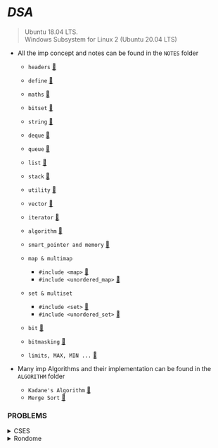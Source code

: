 # _________________________DSA_________________________

> Ubuntu 18.04 LTS.  
> Windows Subsystem for Linux 2 (Ubuntu 20.04 LTS)

* All the imp concept and notes can be found in the `NOTES` folder

    * `headers` [🎯](NOTES/headers.md)
    * `define` [🎯](NOTES/define.md)
    * `maths` [🎯](NOTES/mathematics.md) 
    * `bitset` [🎯](NOTES/bitset.md)
    * `string` [🎯](NOTES/string.md)
    * `deque` [🎯](NOTES/deque.md)
    * `queue` [🎯](NOTES/queue.md)
    * `list` [🎯](NOTES/list.md) 
    * `stack` [🎯](NOTES/stack.md) 
    * `utility` [🎯](NOTES/utility.md) 
    * `vector` [🎯](NOTES/vector.md) 
    * `iterator` [🎯](NOTES/iterator.md) 
    * `algorithm` [🎯](NOTES/algorithm.md) 
    * `smart_pointer and memory` [🎯](NOTES/smart_pointer.md) 

    * `map & multimap`
        * `#include <map>` [🎯](NOTES/map.md)
        * `#include <unordered_map>` [🎯](NOTES/map.md) 
    
    * `set & multiset`
        * `#include <set>` [🎯](NOTES/set.md) 
        * `#include <unordered_set>` [🎯](NOTES/set.md) 

    * `bit` [🎯](NOTES/bit.md)
    * `bitmasking` [🎯](NOTES/bitmasking.md)
    * `limits, MAX, MIN ...` [🎯](NOTES/limit.md) 

* Many imp Algorithms and their implementation can be found in the `ALGORITHM` folder
    
    * `Kadane's Algorithm` [🎯](ALGORITHM/kadane’s_algorithm.cpp) 
    * `Merge Sort` [🎯](ALGORITHM/merge_sort.cpp)



### PROBLEMS

<details>
    <summary>CSES</summary> <br>
    <details>
        <summary>Introductory ✔</summary>
        <pre>
            Apple Division <a href="#">CODE</a>
            Bit Strings <a href="#">CODE</a>
            Chessboard and Queens <a href="#">CODE</a>
            Coin Piles <a href="#">CODE</a>
            Creating String 1 <a href="#">CODE</a>
            Grid Path ✖ <a href="#">README</a> <a href="#">CODE</a>
            Increasing Array <a href="#">CODE</a>
            Missing Number <a href="#">CODE</a>
            Number Spiral <a href="#">CODE</a>
            Palindrome Reorder <a href="#">CODE</a>
            Permutations <a href="#">CODE</a>
            Repetitions <a href="#">CODE</a>
            Trailing Zeros <a href="#">CODE</a>
            Two Sets <a href="#">CODE</a>
            Weird Algorithm <a href="#">CODE</a>
        </pre>
    </details>
    <details>
        <summary>String Algorithms</summary>
        <pre>
            <a href="#"> </a>
        </pre>
    </details>
    <details>
        <summary>Sorting and Searching</summary>
        <pre>
            Apartments <a href="#">CODE</a>
            Concert Tickets <a href="#">CODE</a>
            Distinct Number <a href="#">CODE</a>
            Ferris Wheel <a href="#">CODE</a>
            Resturent Customers 👁‍🗨🔘 <a href="#">CODE</a>
            Max Subarray Sum <a href="#">CODE</a>
            Movie Festival <a href="#">CODE</a>
            Sum of Two Value <a href="#">CODE</a>
            Stick Length <a href="#">README</a> <a href="#">CODE</a>
            Missing Coin Sum 👁‍🗨🔘 <a href="#">README</a> <a href="#">CODE</a>
        </pre>
    </details>
    <details>
        <summary>Mathematics</summary>
        <pre>
            <a href="#"> </a>
        </pre>
    </details>
    <details>
        <summary>Tree</summary>
        <pre>
            problem - 1 <a href="#">README</a> <a href="#">CODE</a>
            problem - 2 <a href="#">CODE</a>
            problem - 3 <a href="#">README</a>
        </pre>
    </details>
    <details>
        <summary>Dynamic Programming</summary>
        <pre>
            <a href="#"> </a>
        </pre>
    </details>
    <details>
        <summary>Graphs</summary>
        <pre>
            <a href="#"> </a>
        </pre>
    </details>
    <details>
        <summary>Range Queries</summary>
        <pre>
            <a href="#"> </a>
        </pre>
    </details>
    <details>
        <summary>Additional</summary>
        <pre>
            <a href="#"> </a>
        </pre>
    </details>
</details>
<details>
    <summary>Rondome</summary>
    <pre>
        Minimum swaps and K together <a href="https://github.com/gaurav-chaurasia/DSA/blob/master/practice/doc/random/min_swap_k_together.md">README</a> <a href="https://github.com/gaurav-chaurasia/DSA/blob/master/practice/random/min_swap_k_together.cpp">CODE</a>
    </pre>
</details>